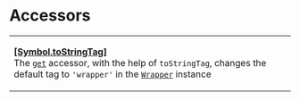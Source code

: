 # Accessors

|                                                                                                                                                                                                                                                                                                                                                                                                                                                                                                   |
| ------------------------------------------------------------------------------------------------------------------------------------------------------------------------------------------------------------------------------------------------------------------------------------------------------------------------------------------------------------------------------------------------------------------------------------------------------------------------------------------------- |
| <p><strong>​</strong><a href="https://app.gitbook.com/s/fKPxHpkGbNljEvVlRVgz/c/JULYvW5NSbPwI2RD5MLX/wrapper/instance-accessors#symbol.tostringtag"><strong>[Symbol.toStringTag]</strong></a><br>The <a href="https://developer.mozilla.org/en-US/docs/Web/JavaScript/Reference/Functions/get"><code>get</code></a> accessor, with the help of <code>toStringTag</code>, changes the default tag to <code>'wrapper'</code> in the <a href="broken-reference"><code>Wrapper</code></a> instance</p> |
